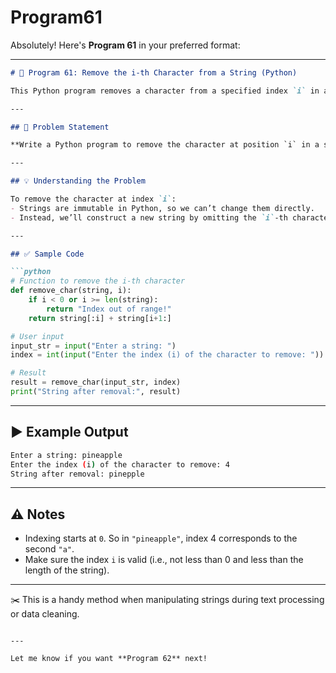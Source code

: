 # Program61
Absolutely! Here's **Program 61** in your preferred format:

---

```markdown
# 📝 Program 61: Remove the i-th Character from a String (Python)

This Python program removes a character from a specified index `i` in a given string.

---

## 📌 Problem Statement

**Write a Python program to remove the character at position `i` in a string.**

---

## 💡 Understanding the Problem

To remove the character at index `i`:
- Strings are immutable in Python, so we can’t change them directly.
- Instead, we’ll construct a new string by omitting the `i`-th character.

---

## ✅ Sample Code

```python
# Function to remove the i-th character
def remove_char(string, i):
    if i < 0 or i >= len(string):
        return "Index out of range!"
    return string[:i] + string[i+1:]

# User input
input_str = input("Enter a string: ")
index = int(input("Enter the index (i) of the character to remove: "))

# Result
result = remove_char(input_str, index)
print("String after removal:", result)
```

---

## ▶️ Example Output

```bash
Enter a string: pineapple
Enter the index (i) of the character to remove: 4
String after removal: pinepple
```

---

## ⚠️ Notes

- Indexing starts at `0`. So in `"pineapple"`, index 4 corresponds to the second `"a"`.
- Make sure the index `i` is valid (i.e., not less than 0 and less than the length of the string).

---

✂️ This is a handy method when manipulating strings during text processing or data cleaning.

```

---

Let me know if you want **Program 62** next!
